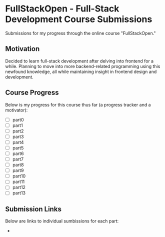 # FullStackOpen - Full-Stack Development Course Submissions

Submissions for my progress through the online course "FullStackOpen."

## Motivation

Decided to learn full-stack development after delving into frontend for a while. Planning to move into more backend-related programming using this newfound knowledge, all while maintaining insight in frontend design and development.

## Course Progress

Below is my progress for this course thus far (a progress tracker and a motivator):

- [ ] part0
- [ ] part1
- [ ] part2
- [ ] part3
- [ ] part4
- [ ] part5
- [ ] part6
- [ ] part7
- [ ] part8
- [ ] part9
- [ ] part10
- [ ] part11
- [ ] part12
- [ ] part13

## Submission Links

Below are links to individual sumbissions for each part:

- 
